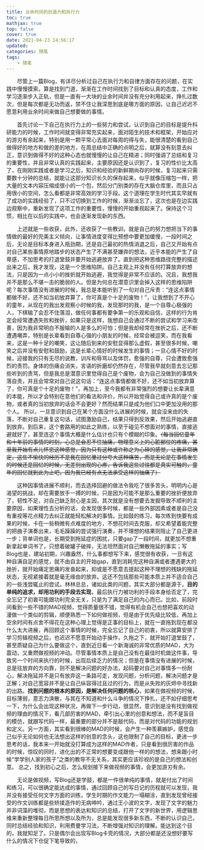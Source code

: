 ```yaml
---
title: 业余时间的创造力和执行力
toc: true
mathjax: true
top: false
cover: true
date: 2021-04-23 14:56:17
updated:
categories: 随笔
tags: 
	- 随笔
---
```


　　尽管上一篇Blog，有详尽分析过自己在执行力和自律方面存在的问题，在实践中慢慢摸索，算是找到门道，渐渐在工作时间找到了目标和认真的态度，工作和学习逐渐步入正轨，但是一直有一大块的业余时间并没有充分利用起来，挣扎过数次，但是每次都是无功而返，禁不住让我深思到底是哪方面的原因，让自己迟迟不愿意利用业余时间来做自己想要做的事情。

　　首先讨论一下自己在执行力上的一些努力和尝试，认识到自己的目标是提升科研能力的时候，工作时间就变得非常充实起来，面对陌生的技术和框架，开始应对的游刃有余起来，特别是用一颗平常心去面对每周的得与失，能很清楚的看到自己做得好的地方和做的差的地方，在周总结中正确的点明之后，就算没有刻意去纠正，意识到做得不好的这种心态也就慢慢的让自己在精进；同时强调了总结和复习的重要性，并且非常认真的实践起来，主要原因还是认识到了，复习的性价比太高了，在刚刚实践或者是学习之后，知识和经验的新鲜期尚存的时候，复习起来只需要数十分钟的总结，就能让这部分知识长久的保存起来，似乎就像压缩包一样，把大量的文本内容压缩成很小的一个包，然后分门别类的存在大脑仓库里，而且只占用很小的空间，怎么看都是非常高效的学习手段。这个道理在学生时代其实早就有了成功的实践经验了，只不过切换到工作的时候，渐渐淡忘了，这次也是在边实践边观察中，重新发现了这项工作的重要性，慢慢的开始重视起来了。保持这个习惯，相比在以后的实践中，也会逐渐发现新的东西。

　　上述就是一些收获，此外，还收获了一些教训，就是自己的努力想把当下的事情做的最好的完美主义倾向，让事情进度变得比预想中要更加缓慢，一段时间之后，无论是目标本身进入瓶劲期，还是自己最初的热情消退之后，自己又开始有点对自己某些事情原地踏步的状态产生了不满甚至嫌弃的想法，近乎本能的产生了自卑感，不加思考的打退堂鼓并要开始逃避放弃了。直到把这种思维路径完整的描述出来之后，我才发现，这是一个思维陷阱。自己主观上并没有任何打算放弃的想法，只是因为一点小小的挫折就开始逃避，我觉得是非常不应该的。况且，我想我并不是那么不堪一击的脆弱的人。但是为何总在潜意识里会掉入这样的思维陷阱呢？每次事情没有进展的时候，我总是本能听到了一句对自己斥责：“连这点事情都做不好，还不如当初放弃算了，你可真是个十足的废物！”，让我想到了不开心的童年，从现在的我出发观察小时候的我，发现那时的我，是一个自尊心极强的人，下棋输了会忍不住落泪，做任何事都有要争第一的乐观和自信，这样的行为肯定会经常遭遇失败和挫折，如果只是这样，我想自己会通过不断的尝试和学习来改善，因为我非常明白不服输的人是多么的可怕；但是我却经常在挫折之后，还不断遭遇嘲弄，特别是长辈看到自尊心强的小朋友的时候，经常会被逗笑，而在我看来，这是一种十足的嘲笑，这让随后到来的安慰显得那么虚假，甚至很多时候，嘲笑之后并没有安慰和鼓励，这是长辈心情好的时候发生的事情；一旦心情不好的时候，迎接我的只有无尽的说教，训斥和辱骂以及体罚，愈强的自尊，只会遭致愈强烈的责罚。身体的伤痛会消失，言语的折磨却仍然存在，尽管我早就刻意去忘记那些听到的责骂，但是我总是潜意识里觉得自己是个废物，会为自己没做到的事情失落自责，并且会常常对自己说这句话：“连这点事情都做不好，还不如当初放弃算了，你可真是个十足的废物！”，再加上，至今我都有非常强烈的想要让长辈满意的本能，所以才会特别在意他们的看法和评价，所以开始觉得自己或许真的是个废物，或者真的当初放弃的话会不会更好？然而结果只是成为他们口中更加没用的那个人。 所以，一旦意识到自己在某个方面没什么进展的时候，就会没来由的失落，不断对自己重复这句话，试图激励自己，结果只得到反效果，然后开始逃避直到放弃。到后来，这个套路用的如此之熟练，以至于碰见不想面对的事情，直接逃避就好了，甚至连这个事情大概是什么估计也只有个模糊的印象。~~（每当回忆童年和十年前的事情的时刻，心总是会忍不住抽痛，物理意义上的心脏部位的疼痛，甚至我开始有点儿怀恋这种感觉，因为只有这种或许称之为心碎的感觉，让我非常确定，这些不愉快的经历不是我在回忆里过分夸大这种痛苦，而是无论是在事情发生的时候还是回忆的时候，无差别出现的心疼，告诉我这些过往都是真实可触的，童年的回忆就到此为止吧，因为我已经有点无法承受这样的抽痛了）~~

　　这种因事情进展不顺利，而去选择回避的做法令我吃了很多苦头，明明内心是渴望的挑战，却在需要放手一搏的时候，只是因为可能不是那么重要的挫折便放弃了，韧性不足，对自己缺乏耐心是主因，其次就是没有想要去发掘导致不顺利的主要原因，如果理性去分析的话，会发现很多时候，都是一些外部因素或者是自己没有重视等花点精力去纠正就能轻松解决的事情。比如鼓的练习，每次练到快要有成果的时候，卡在一些稍微有点难度的地方，不想花时间去克服，却又希望着能完整的把曲子演奏出来，毛毛躁躁的尝试强行演奏，并不理想的结果则阻止了自己更进一步；背单词也是，长期受到拖延症的困扰，只要gap了一段时间，就更加不想重新拿起单词书了，只想着破罐子破摔，无法坦然面对自己懒散拖延的事实；写Blog也是，建站初期，兴趣盎然，什么事都想写下来，感觉很有收获，一旦有这种自满自足的感觉，就不由自主的开始gap，直到消耗完这种自满或者遭遇更大的挫折，就开始痛定思痛的发奋起来，抑或是不愿意去提起这种不理想的残缺的拖延状态，无视紧接着就是毫无缘由的放弃。这还不包括那些可能本质上并不适合自己的一些浅尝辄止的尝试。林林总总，诸如此类的问题，其实大部分都是源于，**目的单纯的追求，却用功利的手段去实现**，最后执行力被功利的手段本身给否定了，完全忘记了初衷可能跟功利完全无关，只是为了满足自己的内心而已。比如，前段时间看到一些不错的MAD视频，觉得质量很不错，觉得有机会自己也想把喜欢的动漫做一个类似的剪辑，顺便熟悉一下如何做视频，但是由于优先级比较低，再加上空余时间有点舍不得花在这种心理上觉得是正事的目标上，就在一直拖到现在都没什么太大进展，再回顾这个事情的时候，完全忘记了自己的初衷，所以就算安排了学习剪辑视频之后，也迟迟不愿意开始动手操作，久拖之下，就开始打退堂鼓了，甚至质疑自己为什么要做这个，直到近日看一个新海诚的非常优质的MAD，大为震动，又重燃做视频的冲动。尽管事情本质上是自己没有在最佳时机做这件事，导致另一个时间来执行的时候，出现后续乏力的情况；但是在事情没有进展的时候，总是往放弃的方向靠，则不是解决问题的好办法，起码要对自己对事情多一份耐心，解决拖延并不是只有放弃这一条路可走，发现问题，分析问题，解决问题才是正解；对自己宽容并不是让自己纵容得过且过的行为，而是从失败的灰烬中寻找新的出路。**找到问题的根本的原因，是解决任何问题的核心**，如果在做视频的时候，目标薄弱，意志力涣散，与其在不知道和什么斗争的情况下挣扎，还不如仔细思考一下，为什么会出现这种状况，再做下一步行动，很显然，意识到是没有找到做视频的理由的情况下，看几部厉害的MAD，牵引出心里的创意和想法，而不是盲目的模仿，就跟写代码一样，最重要的部分并不是敲代码，而是对代码的功能的规划和定义。另一方面，其实看到很棒的MAD的时候，会产生一种羡慕嫉妒，感觉自己似乎无论如何也无法想出这样的创意的念头，这也限制了自己的目标，更进一步思考的话，我本来一开始就没打算成为这样的MAD作者，只是看到很厉害的作品的时候，惊叹的同时，进化出的不正常的想要变成跟他一样的的想法，想来跟小时候“学学别人家的孩子”之类的教导不无关系，其实更应该珍视的是自己的想法和创意。 总之，找到初心之后，怎么规划接下来做视频的事情，会更加游刃有余。

　　无论是做视频，写Blog还是学鼓，都是一件很单纯的事情，就是付出了时间和练习，可以很确定能达成的事情，通过回顾自己的写日记的历程就可以发现，我并没有接受任何文字方面的训练，学生时期的作文能力一塌糊涂，直到发现曾经接受的作文训练都是些矫揉造作的无病呻吟，通过王小波的文字，发现了文字的魅力并非词藻的堆彻，而是思想的表达和知识的总结，打开了文字的新世界，用逻辑思维来重新整理每日所思所想以及所为，总是能发现很多新东西，不断的认识自己，同时总结经验和知识，利用费曼学习法，不断增强对知识的理解。能达到这个目的，我就知足了。只是偶尔会出现写Blog卡壳的情况，大部分都是还没想好要写什么的情况下仓促下笔导致的，



